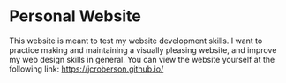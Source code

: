 # Personal Website
This website is meant to test my website development skills. I want to practice making and maintaining a visually pleasing website, and improve my web design skills in general. You can view the website yourself at the following link: https://jcroberson.github.io/